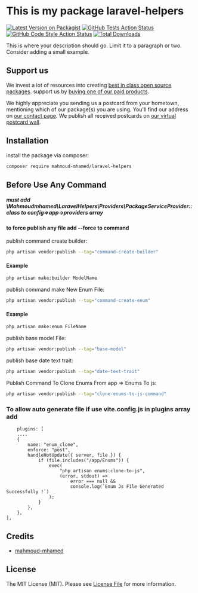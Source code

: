 # This is my package laravel-helpers

[![Latest Version on Packagist](https://img.shields.io/packagist/v/mahmoud-mhamed/laravel-helpers.svg?style=flat-square)](https://packagist.org/packages/mahmoud-mhamed/laravel-helpers)
[![GitHub Tests Action Status](https://img.shields.io/github/actions/workflow/status/mahmoud-mhamed/laravel-helpers/run-tests.yml?branch=main&label=tests&style=flat-square)](https://github.com/mahmoud-mhamed/laravel-helpers/actions?query=workflow%3Arun-tests+branch%3Amain)
[![GitHub Code Style Action Status](https://img.shields.io/github/actions/workflow/status/mahmoud-mhamed/laravel-helpers/fix-php-code-style-issues.yml?branch=main&label=code%20style&style=flat-square)](https://github.com/mahmoud-mhamed/laravel-helpers/actions?query=workflow%3A"Fix+PHP+code+style+issues"+branch%3Amain)
[![Total Downloads](https://img.shields.io/packagist/dt/mahmoud-mhamed/laravel-helpers.svg?style=flat-square)](https://packagist.org/packages/mahmoud-mhamed/laravel-helpers)

This is where your description should go. Limit it to a paragraph or two. Consider adding a small example.

## Support us


We invest a lot of resources into creating [best in class open source packages](https://spatie.be/open-source). support us by [buying one of our paid products](https://spatie.be/open-source/support-us).

We highly appreciate you sending us a postcard from your hometown, mentioning which of our package(s) you are using. You'll find our address on [our contact page](https://spatie.be/about-us). We publish all received postcards on [our virtual postcard wall](https://spatie.be/open-source/postcards).

## Installation

install the package via composer:

```bash
composer require mahmoud-mhamed/laravel-helpers
```
## Before Use Any Command
##### must add \Mahmoudmhamed\LaravelHelpers\Providers\PackageServiceProvider::class to config=>app->providers array
#### to force publish any file add --force to command

publish command create builder:

```bash
php artisan vendor:publish --tag="command-create-builder" 
```
#### Example
```bash
php artisan make:builder ModelName 
```

publish command make New Enum File:

```bash
php artisan vendor:publish --tag="command-create-enum" 
```
#### Example

```bash
php artisan make:enum FileName
```

publish base model File:

```bash
php artisan vendor:publish --tag="base-model" 
```
publish base date text trait:

```bash
php artisan vendor:publish --tag="date-text-trait" 
```


Publish Command To Clone Enums From app => Enums To js:

```bash
php artisan vendor:publish --tag="clone-enums-to-js-command" 
```

### To allow auto generate file if use vite.config.js in plugins array add
```
    plugins: [
    ....
    {
        name: "enum_clone",
        enforce: "post",
        handleHotUpdate({ server, file }) {
            if (file.includes("/app/Enums")) {
                exec(
                    "php artisan enums:clone-to-js",
                    (error, stdout) =>
                        error === null &&
                        console.log(`Enum Js File Generated Successfully !`)
                );
            }
        },
    },
],

```


## Credits

- [mahmoud-mhamed](https://github.com/mahmoud-mhamed)

## License

The MIT License (MIT). Please see [License File](LICENSE.md) for more information.
